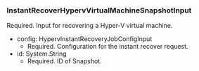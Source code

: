 ### InstantRecoverHypervVirtualMachineSnapshotInput
Required. Input for recovering a Hyper-V virtual machine.

- config: HypervInstantRecoveryJobConfigInput
  - Required. Configuration for the instant recover request.
- id: System.String
  - Required. ID of Snapshot.
